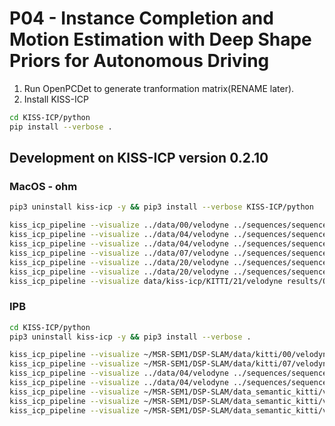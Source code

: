 # P04 - Instance Completion and Motion Estimation with Deep Shape Priors for Autonomous Driving

1. Run OpenPCDet to generate tranformation matrix(RENAME later).
2. Install KISS-ICP 

```sh
cd KISS-ICP/python
pip install --verbose .
```

## Development on KISS-ICP version 0.2.10

### MacOS - ohm
```sh
pip3 uninstall kiss-icp -y && pip3 install --verbose KISS-ICP/python
```

```sh
kiss_icp_pipeline --visualize ../data/00/velodyne ../sequences/sequence00_01.npy
kiss_icp_pipeline --visualize ../data/04/velodyne ../sequences/sequence04_01.npy
kiss_icp_pipeline --visualize ../data/04/velodyne ../sequences/sequence04_02.npy
kiss_icp_pipeline --visualize ../data/07/velodyne ../sequences/sequence07_01.npy
kiss_icp_pipeline --visualize ../data/20/velodyne ../sequences/sequence20_01.npy
kiss_icp_pipeline --visualize ../data/20/velodyne ../sequences/sequence20_02.npy # highway 
kiss_icp_pipeline --visualize data/kiss-icp/KITTI/21/velodyne results/OpenPCDet_PointRCNN/KITTI/21_01.npy # highway
```

### IPB

```sh
cd KISS-ICP/python
pip3 uninstall kiss-icp -y && pip3 install --verbose .
```

```sh
kiss_icp_pipeline --visualize ~/MSR-SEM1/DSP-SLAM/data/kitti/00/velodyne/ ../sequences/sequence00_01.npy
kiss_icp_pipeline --visualize ~/MSR-SEM1/DSP-SLAM/data/kitti/07/velodyne/ ../sequences/sequence07_01.npy
kiss_icp_pipeline --visualize ../data/04/velodyne ../sequences/sequence04_01.npy
kiss_icp_pipeline --visualize ../data/04/velodyne ../sequences/sequence04_02.npy
kiss_icp_pipeline --visualize ~/MSR-SEM1/DSP-SLAM/data_semantic_kitti/velodyne/dataset/sequences/20/velodyne/ ../sequences/sequence20_01.npy
kiss_icp_pipeline --visualize ~/MSR-SEM1/DSP-SLAM/data_semantic_kitti/velodyne/dataset/sequences/20/velodyne/ ../sequences/sequence20_02.npy
kiss_icp_pipeline --visualize ~/MSR-SEM1/DSP-SLAM/data_semantic_kitti/velodyne/dataset/sequences/21/velodyne/ ../sequences/sequence21_01.npy
```


